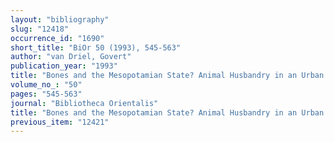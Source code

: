 ```yaml
---
layout: "bibliography"
slug: "12418"
occurrence_id: "1690"
short_title: "BiOr 50 (1993), 545-563"
author: "van Driel, Govert"
publication_year: "1993"
title: "Bones and the Mesopotamian State? Animal Husbandry in an Urban Context"
volume_no_: "50"
pages: "545-563"
journal: "Bibliotheca Orientalis"
title: "Bones and the Mesopotamian State? Animal Husbandry in an Urban Context"
previous_item: "12421"
---
```

